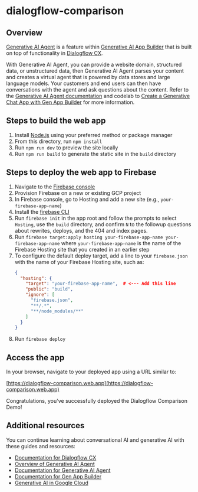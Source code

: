 # dialogflow-comparison

## Overview

[Generative AI Agent](https://cloud.google.com/generative-ai-app-builder/docs/agent-intro)
is a feature within
[Generative AI App Builder](https://cloud.google.com/generative-ai-app-builder)
that is built on top of functionality in
[Dialogflow CX](https://cloud.google.com/dialogflow).

With Generative AI Agent, you can provide a website domain, structured data, or
unstructured data, then Generative AI Agent parses your content and creates a
virtual agent that is powered by data stores and large language models. Your
customers and end users can then have conversations with the agent and ask
questions about the content. Refer to the
[Generative AI Agent documentation](https://cloud.google.com/generative-ai-app-builder/docs/agent-usage)
and codelab to
[Create a Generative Chat App with Gen App Builder](https://codelabs.developers.google.com/codelabs/gen-app-builder-chat)
for more information.

## Steps to build the web app

1. Install [Node.js](https://nodejs.org/en) using your preferred method or
   package manager
1. From this directory, run `npm install`
1. Run `npm run dev` to preview the site locally
1. Run `npm run build` to generate the static site in the `build` directory

## Steps to deploy the web app to Firebase

1. Navigate to the [Firebase console](https://console.firebase.google.com/)
1. Provision Firebase on a new or existing GCP project
1. In Firebase console, go to Hosting and add a new site (e.g.,
   `your-firebase-app-name`)
1. Install the [firebase CLI](https://firebase.google.com/docs/cli)
1. Run `firebase init` in the app root and follow the prompts to select
   `Hosting`, use the `build` directory, and confirm `N` to the followup
   questions about rewrites, deploys, and the 404 and index pages.
1. Run
   `firebase target:apply hosting your-firebase-app-name your-firebase-app-name`
   where `your-firebase-app-name` is the name of the Firebase Hosting site that
   you created in an earlier step
1. To configure the default deploy target, add a line to your `firebase.json`
   with the name of your Firebase Hosting site, such as:
   ```json
   {
     "hosting": {
       "target": "your-firebase-app-name",  # <--- Add this line
       "public": "build",
       "ignore": [
         "firebase.json",
         "**/.*",
         "**/node_modules/**"
       ]
     }
   }
   ```
1. Run `firebase deploy`

## Access the app

In your browser, navigate to your deployed app using a URL similar to:

[https://dialogflow-comparison.web.app](https://dialogflow-comparison.web.app)

Congratulations, you've successfully deployed the Dialogflow Comparison Demo!

## Additional resources

You can continue learning about conversational AI and generative AI with
these guides and resources:

- [Documentation for Dialogflow CX](https://cloud.google.com/dialogflow/cx/docs)
- [Overview of Generative AI Agent](https://cloud.google.com/generative-ai-app-builder/docs/agent-intro)
- [Documentation for Generative AI Agent](https://cloud.google.com/generative-ai-app-builder/docs/agent-usage)
- [Documentation for Gen App Builder](https://cloud.google.com/generative-ai-app-builder/docs/introduction)
- [Generative AI in Google Cloud](https://cloud.google.com/ai/generative-ai)

